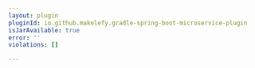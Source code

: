 ```yaml
---
layout: plugin
pluginId: io.github.makelefy.gradle-spring-boot-microservice-plugin
isJarAvailable: true
error: ''
violations: []

---
```

